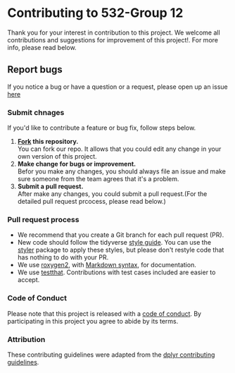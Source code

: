 # Contributing to 532-Group 12

Thank you for your interest in contribution to this project. We welcome all contributions and suggestions for improvement of this project!.  For more info, please read below.

## Report bugs

If you notice a bug or have a question or a request, please open up an issue [here](https://github.com/UBC-MDS/DSCI_532_Group_12/issues)

### Submit chnages

If you'd like to contribute a feature or bug fix, follow steps below.
1. **[Fork](https://help.github.com/articles/fork-a-repo/) this repository.**<br>
You can fork our repo. It allows that you could edit any change in your own version of this project. 
2. **Make change for bugs or improvement.**<br>
Befor you make any changes, you should always file an issue and make sure someone from the team agrees that it's a problem.
3. **Submit a pull request.**<br>
After make any changes, you could submit a pull request.(For the detailed pull request prcocess, please read below.)

### Pull request process

*  We recommend that you create a Git branch for each pull request (PR).
*  New code should follow the tidyverse [style guide](http://style.tidyverse.org).
You can use the [styler](https://CRAN.R-project.org/package=styler) package to
apply these styles, but please don't restyle code that has nothing to do with 
your PR.  
*  We use [roxygen2](https://cran.r-project.org/package=roxygen2), with
[Markdown syntax](https://cran.r-project.org/web/packages/roxygen2/vignettes/rd-formatting.html), 
for documentation.  
*  We use [testthat](https://cran.r-project.org/package=testthat). Contributions
with test cases included are easier to accept.

### Code of Conduct

Please note that this project is released with a [code of conduct](https://github.com/UBC-MDS/DSCI_532_Group_12/blob/main/CODE_OF_CONDUCT.md). By participating in this project you agree to abide by its terms.

### Attribution
These contributing guidelines were adapted from the [dplyr contributing guidelines](https://github.com/tidyverse/dplyr/blob/master/.github/CONTRIBUTING.md).

